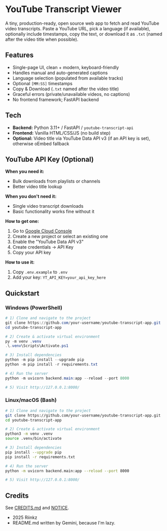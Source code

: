 # YouTube Transcript Viewer

A tiny, production-ready, open source web app to fetch and read YouTube video transcripts. Paste a YouTube URL, pick a language (if available), optionally include timestamps, copy the text, or download it as `.txt` (named after the video title when possible).

## Features

- Single-page UI, clean + modern, keyboard-friendly
- Handles manual and auto-generated captions
- Language selection (populated from available tracks)
- Optional `[MM:SS]` timestamps
- Copy & Download (`.txt` named after the video title)
- Graceful errors (private/unavailable videos, no captions)
- No frontend framework; FastAPI backend

## Tech

- **Backend:** Python 3.11+ / FastAPI / `youtube-transcript-api`
- **Frontend:** Vanilla HTML/CSS/JS (no build step)
- **Optional:** Video title via YouTube Data API v3 (if an API key is set), otherwise oEmbed fallback

## YouTube API Key (Optional)

**When you need it:**
- Bulk downloads from playlists or channels
- Better video title lookup

**When you don't need it:**
- Single video transcript downloads
- Basic functionality works fine without it

**How to get one:**
1. Go to [Google Cloud Console](https://console.cloud.google.com/apis/credentials)
2. Create a new project or select an existing one
3. Enable the "YouTube Data API v3"
4. Create credentials → API Key
5. Copy your API key

**How to use it:**
1. Copy `.env.example` to `.env`
2. Add your key: `YT_API_KEY=your_api_key_here`

## Quickstart

### Windows (PowerShell)

```powershell
# 1) Clone and navigate to the project
git clone https://github.com/your-username/youtube-transcript-app.git
cd youtube-transcript-app

# 2) Create & activate virtual environment
py -m venv .venv
.\.venv\Scripts\Activate.ps1

# 3) Install dependencies
python -m pip install --upgrade pip
python -m pip install -r requirements.txt

# 4) Run the server
python -m uvicorn backend.main:app --reload --port 8000

# 5) Visit http://127.0.0.1:8000/
```

### Linux/macOS (Bash)

```bash
# 1) Clone and navigate to the project
git clone https://github.com/your-username/youtube-transcript-app.git
cd youtube-transcript-app

# 2) Create & activate virtual environment
python3 -m venv .venv
source .venv/bin/activate

# 3) Install dependencies
pip install --upgrade pip
pip install -r requirements.txt

# 4) Run the server
python -m uvicorn backend.main:app --reload --port 8000

# 5) Visit http://127.0.0.1:8000/
```

## Credits
See [CREDITS.md](./CREDITS.md) and [NOTICE](./NOTICE).  
- 2025 Riinkz
- README.md written by Gemini, because I'm lazy.
